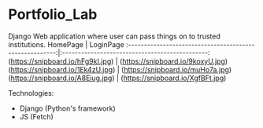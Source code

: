 ﻿# Portfolio_Lab

Django Web application where user can pass things on to trusted institutions.
HomePage                                                  |  LoginPage
:-------------------------------------------------------:|:----------------------------------------------:
(https://snipboard.io/hFg9kI.jpg)  |  (https://snipboard.io/9koxyU.jpg)
(https://snipboard.io/1Ek4zU.jpg)  |  (https://snipboard.io/muHo7a.jpg)
(https://snipboard.io/A8Eiug.jpg)  |  (https://snipboard.io/XgfBFt.jpg)

Technologies:
* Django (Python's framework)
* JS (Fetch)
